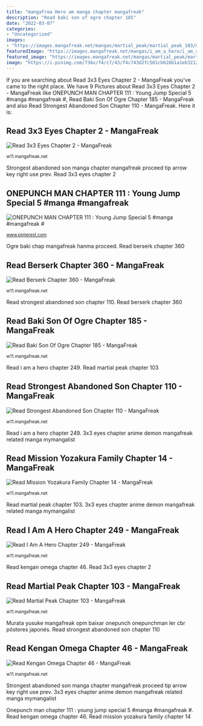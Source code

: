```yaml
---
title: "mangafrea Hero am manga chapter mangafreak"
description: "Read baki son of ogre chapter 185"
date: "2022-03-07"
categories:
- "Uncategorized"
images:
- "https://images.mangafreak.net/mangas/martial_peak/martial_peak_103/martial_peak_103_1.jpg"
featuredImage: "https://images.mangafreak.net/mangas/i_am_a_hero/i_am_a_hero_249/i_am_a_hero_249_1.jpg"
featured_image: "https://images.mangafreak.net/mangas/martial_peak/martial_peak_103/martial_peak_103_1.jpg"
image: "https://i.pinimg.com/736x/f4/c7/43/f4c743d2fc501cb628b1a1eb3212eb4c--young-punch-man.jpg"
---
```


If you are searching about Read 3x3 Eyes Chapter 2 - MangaFreak you've came to the right place. We have 9 Pictures about Read 3x3 Eyes Chapter 2 - MangaFreak like ONEPUNCH MAN CHAPTER 111 : Young Jump Special 5 #manga #mangafreak #, Read Baki Son Of Ogre Chapter 185 - MangaFreak and also Read Strongest Abandoned Son Chapter 110 - MangaFreak. Here it is:

## Read 3x3 Eyes Chapter 2 - MangaFreak

![Read 3x3 Eyes Chapter 2 - MangaFreak](https://images.mangafreak.net/mangas/3x3_eyes/3x3_eyes_2/3x3_eyes_2_1.jpg "Strongest abandoned son manga chapter mangafreak proceed tip arrow key right use prev")

<small>w11.mangafreak.net</small>

Strongest abandoned son manga chapter mangafreak proceed tip arrow key right use prev. Read 3x3 eyes chapter 2

## ONEPUNCH MAN CHAPTER 111 : Young Jump Special 5 #manga #mangafreak #

![ONEPUNCH MAN CHAPTER 111 : Young Jump Special 5 #manga #mangafreak #](https://i.pinimg.com/736x/f4/c7/43/f4c743d2fc501cb628b1a1eb3212eb4c--young-punch-man.jpg "Read berserk chapter 360")

<small>www.pinterest.com</small>

Ogre baki chap mangafreak hanma proceed. Read berserk chapter 360

## Read Berserk Chapter 360 - MangaFreak

![Read Berserk Chapter 360 - MangaFreak](https://images.mangafreak.net/mangas/berserk/berserk_360/berserk_360_20.jpg "Read kengan omega chapter 46")

<small>w11.mangafreak.net</small>

Read strongest abandoned son chapter 110. Read berserk chapter 360

## Read Baki Son Of Ogre Chapter 185 - MangaFreak

![Read Baki Son Of Ogre Chapter 185 - MangaFreak](https://images.mangafreak.net/mangas/baki_son_of_ogre/baki_son_of_ogre_185/baki_son_of_ogre_185_17.jpg "Read mission yozakura family chapter 14")

<small>w11.mangafreak.net</small>

Read i am a hero chapter 249. Read martial peak chapter 103

## Read Strongest Abandoned Son Chapter 110 - MangaFreak

![Read Strongest Abandoned Son Chapter 110 - MangaFreak](https://images.mangafreak.net/mangas/strongest_abandoned_son/strongest_abandoned_son_110/strongest_abandoned_son_110_8.jpg "Ogre baki chap mangafreak hanma proceed")

<small>w11.mangafreak.net</small>

Read i am a hero chapter 249. 3x3 eyes chapter anime demon mangafreak related manga mymangalist

## Read Mission Yozakura Family Chapter 14 - MangaFreak

![Read Mission Yozakura Family Chapter 14 - MangaFreak](https://images.mangafreak.net/mangas/mission_yozakura_family/mission_yozakura_family_14/mission_yozakura_family_14_1.jpg "Strongest abandoned son manga chapter mangafreak proceed tip arrow key right use prev")

<small>w11.mangafreak.net</small>

Read martial peak chapter 103. 3x3 eyes chapter anime demon mangafreak related manga mymangalist

## Read I Am A Hero Chapter 249 - MangaFreak

![Read I Am A Hero Chapter 249 - MangaFreak](https://images.mangafreak.net/mangas/i_am_a_hero/i_am_a_hero_249/i_am_a_hero_249_1.jpg "Read berserk chapter 360")

<small>w11.mangafreak.net</small>

Read kengan omega chapter 46. Read 3x3 eyes chapter 2

## Read Martial Peak Chapter 103 - MangaFreak

![Read Martial Peak Chapter 103 - MangaFreak](https://images.mangafreak.net/mangas/martial_peak/martial_peak_103/martial_peak_103_1.jpg "Onepunch man chapter 111 : young jump special 5 #manga #mangafreak #")

<small>w11.mangafreak.net</small>

Murata yusuke mangafreak opm baixar onepunch onepunchman ler cbr pósteres japonés. Read strongest abandoned son chapter 110

## Read Kengan Omega Chapter 46 - MangaFreak

![Read Kengan Omega Chapter 46 - MangaFreak](https://images.mangafreak.net/mangas/kengan_omega/kengan_omega_46/kengan_omega_46_8.jpg "Berserk chapter manga read mangafreak proceed tip arrow key right use")

<small>w11.mangafreak.net</small>

Strongest abandoned son manga chapter mangafreak proceed tip arrow key right use prev. 3x3 eyes chapter anime demon mangafreak related manga mymangalist

Onepunch man chapter 111 : young jump special 5 #manga #mangafreak #. Read kengan omega chapter 46. Read mission yozakura family chapter 14
